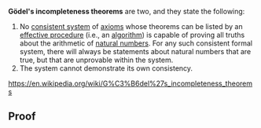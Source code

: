 **Gödel's incompleteness theorems** are two, and they state the following:
1. No [consistent system](https://en.wikipedia.org/wiki/Consistency "Consistency") of [axioms](https://en.wikipedia.org/wiki/Axiom "Axiom") whose theorems can be listed by an [effective procedure](https://en.wikipedia.org/wiki/Effective_procedure "Effective procedure") (i.e., an [algorithm](https://en.wikipedia.org/wiki/Algorithm "Algorithm")) is capable of proving all truths about the arithmetic of [natural numbers](https://en.wikipedia.org/wiki/Natural_number "Natural number"). For any such consistent formal system, there will always be statements about natural numbers that are true, but that are unprovable within the system.
2. The system cannot demonstrate its own consistency.

https://en.wikipedia.org/wiki/G%C3%B6del%27s_incompleteness_theorems

## Proof